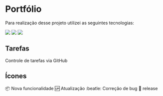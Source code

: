 # Portfólio
Para realização desse projeto utilizei as seguintes tecnologias:

<img src="https://img.shields.io/badge/HTML5-E34F26?style=for-the-badge&logo=html5&logoColor=white">                                                             <img src="https://img.shields.io/badge/CSS3-1572B6?style=for-the-badge&logo=css3&logoColor=white">                                                                   <img src="https://img.shields.io/badge/JavaScript-F7DF1E?style=for-the-badge&logo=javascript&logoColor=black">

## Tarefas
Controle de tarefas via GitHub

## Ícones

:package: Nova funcionalidade
:up: Atualização
:beatle: Correção de bug
:checkered_flag: release 
